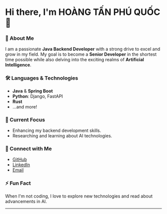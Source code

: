 # Hi there, I'm HOÀNG TẤN PHÚ QUỐC 👋

### 🌟 About Me
I am a passionate **Java Backend Developer** with a strong drive to excel and grow in my field. My goal is to become a **Senior Developer** in the shortest time possible while also delving into the exciting realms of **Artificial Intelligence**.

### 🛠️ Languages & Technologies
- **Java** & **Spring Boot**
- **Python**: Django, FastAPI
- **Rust**
- ...and more!

### 🌱 Current Focus
- Enhancing my backend development skills.
- Researching and learning about AI technologies.

### 🔗 Connect with Me
- [GitHub](https://github.com/phuquocchamp)
- [LinkedIn](https://www.linkedin.com/in/hoangtanphuquoc)
- [Email](mailto:hoangtanphuquoc@example.com)

### ⚡ Fun Fact
When I'm not coding, I love to explore new technologies and read about advancements in AI.

---

